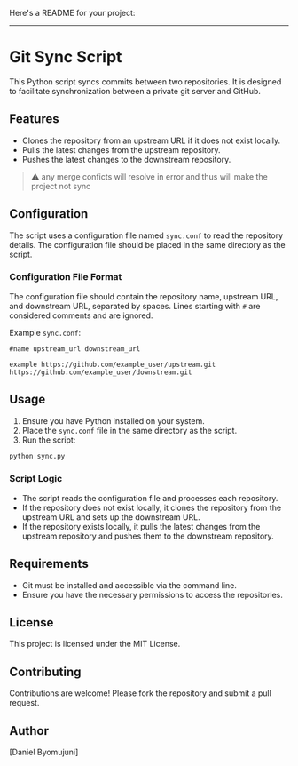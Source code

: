 Here's a README for your project:

---

# Git Sync Script

This Python script syncs commits between two repositories. It is designed to facilitate synchronization between a private git server and GitHub.

## Features

- Clones the repository from an upstream URL if it does not exist locally.
- Pulls the latest changes from the upstream repository.
- Pushes the latest changes to the downstream repository.

> :warning: any merge conficts will resolve in error and thus will make the project not sync 

## Configuration

The script uses a configuration file named `sync.conf` to read the repository details. The configuration file should be placed in the same directory as the script.

### Configuration File Format

The configuration file should contain the repository name, upstream URL, and downstream URL, separated by spaces. Lines starting with `#` are considered comments and are ignored.

Example `sync.conf`:

```
#name upstream_url downstream_url

example https://github.com/example_user/upstream.git https://github.com/example_user/downstream.git
```

## Usage

1. Ensure you have Python installed on your system.
2. Place the `sync.conf` file in the same directory as the script.
3. Run the script:

```bash
python sync.py
```

### Script Logic

- The script reads the configuration file and processes each repository.
- If the repository does not exist locally, it clones the repository from the upstream URL and sets up the downstream URL.
- If the repository exists locally, it pulls the latest changes from the upstream repository and pushes them to the downstream repository.

## Requirements

- Git must be installed and accessible via the command line.
- Ensure you have the necessary permissions to access the repositories.

## License

This project is licensed under the MIT License.

## Contributing

Contributions are welcome! Please fork the repository and submit a pull request.

## Author

[Daniel Byomujuni]


